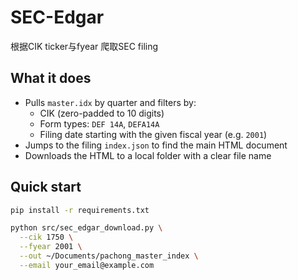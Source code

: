 # SEC-Edgar
根据CIK ticker与fyear 爬取SEC filing
## What it does

- Pulls `master.idx` by quarter and filters by:
  - CIK (zero-padded to 10 digits)
  - Form types: `DEF 14A`, `DEFA14A`
  - Filing date starting with the given fiscal year (e.g. `2001`)
- Jumps to the filing `index.json` to find the main HTML document
- Downloads the HTML to a local folder with a clear file name

## Quick start

```bash
pip install -r requirements.txt

python src/sec_edgar_download.py \
  --cik 1750 \
  --fyear 2001 \
  --out ~/Documents/pachong_master_index \
  --email your_email@example.com
